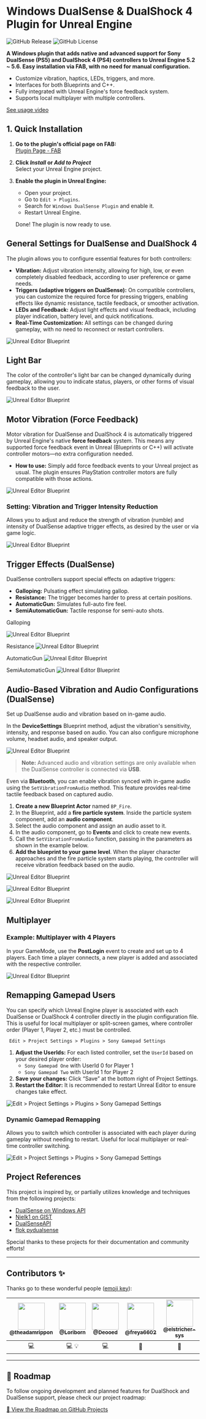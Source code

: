 # Windows DualSense & DualShock 4 Plugin for Unreal Engine

![GitHub Release](https://img.shields.io/github/v/release/rafaelvaloto/WindowsDualsenseUnreal) ![GitHub License](https://img.shields.io/github/license/rafaelvaloto/WindowsDualsenseUnreal)

**A Windows plugin that adds native and advanced support for Sony DualSense (PS5) and DualShock 4 (PS4) controllers to Unreal Engine 5.2 ~ 5.6. Easy installation via FAB, with no need for manual configuration.**

- Customize vibration, haptics, LEDs, triggers, and more.
- Interfaces for both Blueprints and C++.
- Fully integrated with Unreal Engine's force feedback system.
- Supports local multiplayer with multiple controllers.

[See usage video](https://www.youtube.com/watch?v=GrCa5s6acmo)

## 1. Quick Installation

1. **Go to the plugin's official page on FAB:**  
   [Plugin Page - FAB](https://www.fab.com/listings/e77a8f1d-8bbe-4673-a5ae-7f222c8c0960)

2. **Click _Install_ or _Add to Project_**  
   Select your Unreal Engine project.

3. **Enable the plugin in Unreal Engine:**
   - Open your project.
   - Go to `Edit > Plugins`.
   - Search for `Windows DualSense Plugin` and enable it.
   - Restart Unreal Engine.

   Done! The plugin is now ready to use.

## General Settings for DualSense and DualShock 4
The plugin allows you to configure essential features for both controllers:

- **Vibration:** Adjust vibration intensity, allowing for high, low, or even completely disabled feedback, according to user preference or game needs.
- **Triggers (adaptive triggers on DualSense):** On compatible controllers, you can customize the required force for pressing triggers, enabling effects like dynamic resistance, tactile feedback, or smoother activation.
- **LEDs and Feedback:** Adjust light effects and visual feedback, including player indication, battery level, and quick notifications.
- **Real-Time Customization:** All settings can be changed during gameplay, with no need to reconnect or restart controllers.

![Unreal Editor Blueprint](Images/DS5_DS4.png)

## Light Bar
The color of the controller's light bar can be changed dynamically during gameplay, allowing you to indicate status, players, or other forms of visual feedback to the user.

![Unreal Editor Blueprint](Images/Lightbar.png)

## Motor Vibration (Force Feedback)
Motor vibration for DualSense and DualShock 4 is automatically triggered by Unreal Engine's native **force feedback** system.
This means any supported force feedback event in Unreal (Blueprints or C++) will activate controller motors—no extra configuration needed.

- **How to use:**
  Simply add force feedback events to your Unreal project as usual.
  The plugin ensures PlayStation controller motors are fully compatible with those actions.

![Unreal Editor Blueprint](Images/VibrationFF.png)

### Setting: Vibration and Trigger Intensity Reduction
Allows you to adjust and reduce the strength of vibration (rumble) and intensity of DualSense adaptive trigger effects, as desired by the user or via game logic.

![Unreal Editor Blueprint](Images/TriggerReduce.png)

## Trigger Effects (DualSense)
DualSense controllers support special effects on adaptive triggers:
- **Galloping:** Pulsating effect simulating gallop.
- **Resistance:** The trigger becomes harder to press at certain positions.
- **AutomaticGun:** Simulates full-auto fire feel.
- **SemiAutomaticGun:** Tactile response for semi-auto shots.

Galloping

![Unreal Editor Blueprint](Images/Galloping.png)

Resistance
![Unreal Editor Blueprint](Images/Resistance.png)

AutomaticGun
![Unreal Editor Blueprint](Images/AutomaticGun.png)

SemiAutomaticGun
![Unreal Editor Blueprint](Images/Weapon.png)

## Audio-Based Vibration and Audio Configurations (DualSense)
Set up DualSense audio and vibration based on in-game audio.

In the **DeviceSettings** Blueprint method, adjust the vibration's sensitivity, intensity, and response based on audio. You can also configure microphone volume, headset audio, and speaker output.

![Unreal Editor Blueprint](Images/SettingAudio.png)

> **Note:** Advanced audio and vibration settings are only available when the DualSense controller is connected via **USB**.
>

Even via **Bluetooth**, you can enable vibration synced with in-game audio using the `SetVibrationFromAudio` method. This feature provides real-time tactile feedback based on captured audio.

1. **Create a new Blueprint Actor** named `BP_Fire`.
2. In the Blueprint, add a **fire particle system**. Inside the particle system component, add an **audio component**.
3. Select the audio component and assign an audio asset to it.
4. In the audio component, go to **Events** and click to create new events.
5. Call the `SetVibrationFromAudio` function, passing in the parameters as shown in the example below.
6. **Add the blueprint to your game level**. When the player character approaches and the fire particle system starts playing, the controller will receive vibration feedback based on the audio.

![Unreal Editor Blueprint](Images/SettingsAudioComponent.png)

![Unreal Editor Blueprint](Images/SendEnvelop.png)

![Unreal Editor Blueprint](Images/ResetVibrationAudio.png)

## Multiplayer
### Example: Multiplayer with 4 Players
In your GameMode, use the **PostLogin** event to create and set up to 4 players. Each time a player connects, a new player is added and associated with the respective controller.

![Unreal Editor Blueprint](Images/Multiplayer.png)

## Remapping Gamepad Users
You can specify which Unreal Engine player is associated with each DualSense or DualShock 4 controller directly in the plugin configuration file.
This is useful for local multiplayer or split-screen games, where controller order (Player 1, Player 2, etc.) must be controlled.

`` Edit > Project Settings > Plugins > Sony Gamepad Settings``
1. **Adjust the UserIds:**
   For each listed controller, set the `UserId` based on your desired player order:
   - `Sony Gamepad One` with UserId 0 for Player 1
   - `Sony Gamepad Two` with UserId 1 for Player 2
2. **Save your changes:**
   Click “Save” at the bottom right of Project Settings.
3. **Restart the Editor:**
   It is recommended to restart Unreal Editor to ensure changes take effect.

![Edit > Project Settings > Plugins > Sony Gamepad Settings](Images/Remap.png)

### Dynamic Gamepad Remapping
Allows you to switch which controller is associated with each player during gameplay without needing to restart. Useful for local multiplayer or real-time controller switching.

![Edit > Project Settings > Plugins > Sony Gamepad Settings](Images/RemapRuntime.png)

## Project References

This project is inspired by, or partially utilizes knowledge and techniques from the following projects:

- [DualSense on Windows API](https://github.com/Ohjurot/DualSense-Windows)
- [Nielk1 on GIST](https://gist.github.com/Nielk1/6d54cc2c00d2201ccb8c2720ad7538db)
- [DualSenseAPI](https://github.com/BadMagic100/DualSenseAPI/tree/master)
- [flok pydualsense](https://github.com/flok/pydualsense)

Special thanks to these projects for their documentation and community efforts!

---

## Contributors ✨

Thanks go to these wonderful people ([emoji key](https://allcontributors.org/docs/en/emoji-key)):

<!-- ALL-CONTRIBUTORS-LIST:START -->
| [<img src="https://avatars.githubusercontent.com/u/60618478?v=4" width="70px;"/><br /><sub><b>@theadamrippon</b></sub>](https://github.com/theadamrippon) | [<img src="https://avatars.githubusercontent.com/u/6501602?v=4" width="70px;"/><br /><sub><b>@Loriborn</b></sub>](https://github.com/Loriborn) | [<img src="https://avatars.githubusercontent.com/u/63568268?v=4" width="70px;"/><br /><sub><b>@Deooed</b></sub>](https://github.com/Deooed) | [<img src="https://avatars.githubusercontent.com/u/225209063?v=4" width="70px;"/><br /><sub><b>@freya6602</b></sub>](https://github.com/freya6602) | [<img src="https://avatars.githubusercontent.com/u/227436357?v=4" width="70px;"/><br /><sub><b>@elstricher-sys</b></sub>](https://github.com/elstricher-sys) |
|:------------------------------------------------------:|:----------------------------------------------------------:|:---------------------------------------------------------:|:--------------------------------------------------------------:|:----------------------------------------------------------------:|
|                             💻                          |                        💻 💡                               |                            💻                             |                            🐛                                 |                              🐛                               |
<!-- ALL-CONTRIBUTORS-LIST:END -->

---

## 📍 Roadmap

To follow ongoing development and planned features for DualShock and DualSense support, please check our project roadmap:

[🔗 View the Roadmap on GitHub Projects](https://github.com/users/rafaelvaloto/projects/2)
